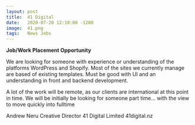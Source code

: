```yaml
---
layout: post
title:  41 Digital
date:   2020-07-20 12:10:00 -1200
image:  41.png
tags:   News Jobs
---
```


**Job/Work Placement Opportunity**

We are looking for someone with experience or understanding of the platforms WordPress and Shopify. Most of the sites we currently manage are based of existing templates. Must be good with UI and an understanding in front and backend development.

A lot of the work will be remote, as our clients are international at this point in time. We will be initially be looking for someone part time... with the view to move quickly into fulltime

Andrew Neru Creative Director 41 Digital Limited 41digital.nz
